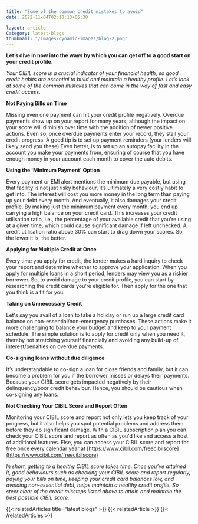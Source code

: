 ```yaml
---
title: "Some of the common credit mistakes to avoid"
date: 2022-11-04T02:10:13+05:30

layout: article
Category: latest-blogs
thumbnail: "/images/dynamic-images/blog-2.png"
---
```


**Let’s dive in now into the ways by which you can get off to a good start on your credit profile.**

*Your CIBIL score is a crucial indicator of your financial health, so good credit habits are essential to build and maintain a healthy profile. Let’s look at some of the common mistakes that can come in the way of fast and easy credit access.*

**Not Paying Bills on Time**

Missing even one payment can hit your credit profile negatively. Overdue payments show up on your report for many years, although the impact on your score will diminish over time with the addition of newer positive actions. Even so, once overdue payments enter your record, they stall your credit progress.
A good tip is to set up payment reminders (your lenders will likely send you these) Even better, is to set up an autopay facility in the account you make your payments from, ensuring of course that you have enough money in your account each month to cover the auto debits.

**Using the 'Minimum Payment' Option**

Every payment or EMI alert mentions the minimum due payable, but using that facility is not just risky behaviour, it’s ultimately a very costly habit to get into. The interest will cost you more money in the long term than paying up your debt every month. And eventually, it also damages your credit profile.
By making just the minimum payment every month, you end up carrying a high balance on your credit card. This increases your credit utilisation ratio, i.e., the percentage of your available credit that you're using at a given time, which could cause significant damage if left unchecked. A credit utilisation ratio above 30% can start to drag down your scores. So, the lower it is, the better.

**Applying for Multiple Credit at Once**

Every time you apply for credit, the lender makes a hard inquiry to check your report and determine whether to approve your application. When you apply for multiple loans in a short period, lenders may view you as a riskier borrower. So, to avoid damage to your credit profile, you can start by researching the credit cards you’re eligible for. Then apply for the one that you think is a fit for you.

**Taking on Unnecessary Credit**

Let's say you avail of a loan to take a holiday or run up a large credit card balance on non-essential/non-emergency purchases. These actions make it more challenging to balance your budget and keep to your payment schedule.
The simple solution is to apply for credit only when you need it, thereby not stretching yourself financially and avoiding any build-up of interest/penalties on overdue payments.

**Co-signing loans without due diligence**

It’s understandable to co-sign a loan for close friends and family, but it can become a problem for you if the borrower misses or delays their payments. Because your CIBIL score gets impacted negatively by their delinquency/poor credit behaviour. Hence, you should be cautious when co-signing any loans.

**Not Checking Your CIBIL Score and Report Often**

Monitoring your CIBIL score and report not only lets you keep track of your progress, but it also helps you spot potential problems and address them before they do significant damage. With a CIBIL subscription plan you can check your CIBIL score and report as often as you'd like and access a host of additional features. Else, you can access your CIBIL score and report for free once every calendar year at [https://www.cibil.com/freecibilscore](https://www.cibil.com/freecibilscore)

*In short, getting to a healthy CIBIL score takes time. Once you’ve attained it, good behaviours such as checking your CIBIL score and report regularly, paying your bills on time, keeping your credit card balances low, and avoiding non-essential debt, helps maintain a healthy credit profile. So steer clear of the credit missteps listed above to attain and maintain the best possible CIBIL score.*



{{< relatedArticles title="latest blogs" >}}
  {{< relatedArticle >}}
{{< /relatedArticles >}}